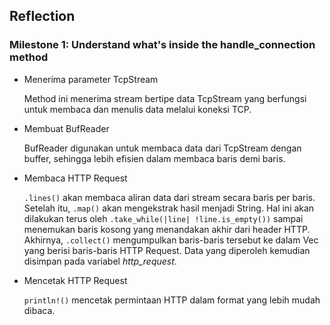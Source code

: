 ## Reflection

### Milestone 1: Understand what's inside the handle_connection method

- Menerima parameter TcpStream

  Method ini menerima stream bertipe data TcpStream yang berfungsi untuk membaca dan menulis data melalui koneksi TCP.

- Membuat BufReader

  BufReader digunakan untuk membaca data dari TcpStream dengan buffer, sehingga lebih efisien dalam membaca baris demi baris.

- Membaca HTTP Request

  `.lines()` akan membaca aliran data dari stream secara baris per baris. Setelah itu, `.map()` akan mengekstrak hasil menjadi String. Hal ini akan dilakukan terus oleh `.take_while(|line| !line.is_empty())` sampai menemukan baris kosong yang menandakan akhir dari header HTTP. Akhirnya, `.collect()` mengumpulkan baris-baris tersebut ke dalam Vec<String> yang berisi baris-baris HTTP Request. Data yang diperoleh kemudian disimpan pada variabel *http_request*.

- Mencetak HTTP Request

  `println!()` mencetak permintaan HTTP dalam format yang lebih mudah dibaca.

